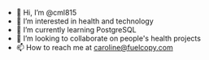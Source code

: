 - 👋 Hi, I’m @cml815
- 👀 I’m interested in health and technology
- 🌱 I’m currently learning PostgreSQL
- 💞️ I’m looking to collaborate on people's health projects
- 📫 How to reach me at caroline@fuelcopy.com

<!---
cml815/cml815 is a ✨ special ✨ repository because its `README.md` (this file) appears on your GitHub profile.
You can click the Preview link to take a look at your changes.
--->
